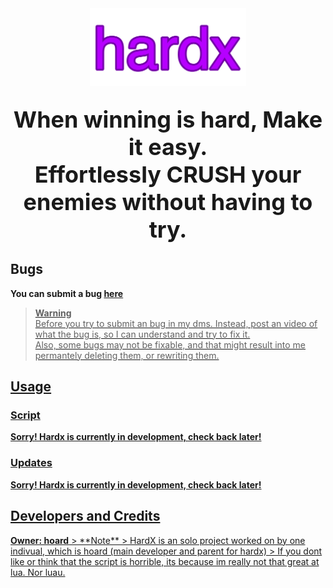 <div align="center">
  <img width="250px" src="https://raw.githubusercontent.com/hoardhoard/hardx/refs/heads/main/hardx.png">
  <h2 align="center">
      <b style="font-size: 36px;">When winning is hard, Make it easy.</b>
      <br>
      <b style="font-size: 36px;">Effortlessly <span><b>CRUSH</b></span> your enemies without having to try.</b>
  </h2>
</div>

<h2>Bugs</h2>


<b>You can submit a bug <span><a href="https://discord.gg/jgse22VYsf">here</span></b>
<br>
> **Warning**  
> Before you try to submit an bug in my dms. Instead, post an video of what the bug is, so I can understand and try to fix it.<br>
> Also, some bugs may not be fixable, and that might result into me permantely deleting them, or rewriting them.<br>
<h2>Usage</h2>
<h3>Script</h3>
<b>Sorry! Hardx is currently in development, check back later!</b>
<h3>Updates</h3>
<b>Sorry! Hardx is currently in development, check back later!</b>
<h2>Developers and Credits</h2>
<b>Owner: hoard</b>
> **Note**
> HardX is an solo project worked on by one indivual, which is hoard (main developer and parent for hardx)
> If you dont like or think that the script is horrible, its because im really not that great at lua. Nor luau.
